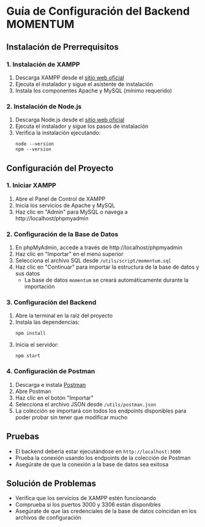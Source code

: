 # Guía de Configuración del Backend MOMENTUM

## Instalación de Prerrequisitos

### 1. Instalación de XAMPP
1. Descarga XAMPP desde el [sitio web oficial](https://www.apachefriends.org/)
2. Ejecuta el instalador y sigue el asistente de instalación
3. Instala los componentes Apache y MySQL (mínimo requerido)

### 2. Instalación de Node.js
1. Descarga Node.js desde el [sitio web oficial](https://nodejs.org/)
2. Ejecuta el instalador y sigue los pasos de instalación
3. Verifica la instalación ejecutando:
    ```
    node --version
    npm --version
    ```

## Configuración del Proyecto

### 1. Iniciar XAMPP
1. Abre el Panel de Control de XAMPP
2. Inicia los servicios de Apache y MySQL
3. Haz clic en "Admin" para MySQL o navega a http://localhost/phpmyadmin
### 2. Configuración de la Base de Datos
1. En phpMyAdmin, accede a través de http://localhost/phpmyadmin
2. Haz clic en "Importar" en el menú superior
3. Selecciona el archivo SQL desde `/utils/script/momentum.sql`
4. Haz clic en "Continuar" para importar la estructura de la base de datos y sus datos
    - La base de datos `momentum` se creará automáticamente durante la importación

### 3. Configuración del Backend
1. Abre la terminal en la raíz del proyecto
2. Instala las dependencias:
    ```
    npm install
    ```
3. Inicia el servidor:
    ```
    npm start
    ```

### 4. Configuración de Postman
1. Descarga e instala [Postman](https://www.postman.com/downloads/)
2. Abre Postman
3. Haz clic en el botón "Importar"
4. Selecciona el archivo JSON desde `/utils/postman.json`
5. La colección se importará con todos los endpoints disponibles para poder probar sin tener que modificar mucho

## Pruebas
- El backend debería estar ejecutándose en `http://localhost:3000`
- Prueba la conexión usando los endpoints de la colección de Postman
- Asegúrate de que la conexión a la base de datos sea exitosa

## Solución de Problemas
- Verifica que los servicios de XAMPP estén funcionando
- Comprueba si los puertos 3000 y 3306 están disponibles
- Asegúrate de que las credenciales de la base de datos coincidan en los archivos de configuración